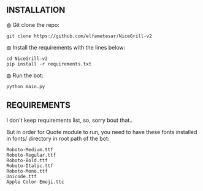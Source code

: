 ## INSTALLATION

◍ Git clone the repo:

    git clone https://github.com/elfametesar/NiceGrill-v2

◍ Install the requirements with the lines below:

    cd NiceGrill-v2
    pip install -r requirements.txt

◍ Run the bot:

    python main.py

## REQUIREMENTS

I don't keep requirements list, so, sorry bout that..

But in order for Quote module to run, you need to have these fonts installed in fonts/ directory
in root path of the bot:

    Roboto-Medium.ttf
    Roboto-Regular.ttf
    Roboto-Bold.ttf
    Roboto-Italic.ttf
    Roboto-Mono.ttf
    Unicode.ttf
    Apple Color Emoji.ttc
